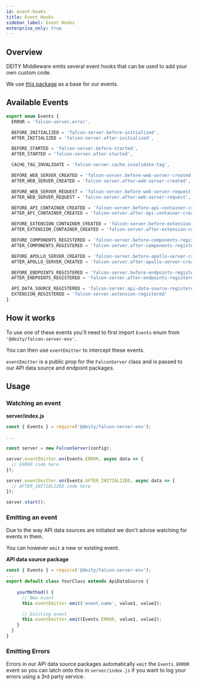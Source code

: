 ```yaml
---
id: event-hooks
title: Event Hooks
sidebar_label: Event Hooks
enterprise_only: true
---
```


## Overview

DEITY Middleware emits several event hooks that can be used to add your own custom code.

We use [this package](https://www.npmjs.com/package/eventemitter2) as a base for our events.

## Available Events

```ts
export enum Events {
  ERROR = 'falcon-server.error',

  BEFORE_INITIALIZED = 'falcon-server.before-initialized',
  AFTER_INITIALIZED = 'falcon-server.after-initialized',

  BEFORE_STARTED = 'falcon-server.before-started',
  AFTER_STARTED = 'falcon-server.after-started',

  CACHE_TAG_INVALIDATE = 'falcon-server.cache.invalidate-tag',

  BEFORE_WEB_SERVER_CREATED = 'falcon-server.before-web-server-created',
  AFTER_WEB_SERVER_CREATED = 'falcon-server.after-web-server-created',

  BEFORE_WEB_SERVER_REQUEST = 'falcon-server.before-web-server-request',
  AFTER_WEB_SERVER_REQUEST = 'falcon-server.after-web-server-request',

  BEFORE_API_CONTAINER_CREATED = 'falcon-server.before-api-container-created',
  AFTER_API_CONTAINER_CREATED = 'falcon-server.after-api-container-created',

  BEFORE_EXTENSION_CONTAINER_CREATED = 'falcon-server.before-extension-container-created',
  AFTER_EXTENSION_CONTAINER_CREATED = 'falcon-server.after-extension-container-created',

  BEFORE_COMPONENTS_REGISTERED = 'falcon-server.before-components-registered',
  AFTER_COMPONENTS_REGISTERED = 'falcon-server.after-components-registered',

  BEFORE_APOLLO_SERVER_CREATED = 'falcon-server.before-apollo-server-created',
  AFTER_APOLLO_SERVER_CREATED = 'falcon-server.after-apollo-server-created',

  BEFORE_ENDPOINTS_REGISTERED = 'falcon-server.before-endpoints-registered',
  AFTER_ENDPOINTS_REGISTERED = 'falcon-server.after-endpoints-registered',

  API_DATA_SOURCE_REGISTERED = 'falcon-server.api-data-source-registered',
  EXTENSION_REGISTERED = 'falcon-server.extension-registered'
}
```

## How it works

To use one of these events you'll need to first import `Events` enum from `'@deity/falcon-server-env'`.

You can then use `eventEmitter` to intercept these events.

`eventEmitter` is a public prop for the `FalconServer` class and is passed to our API data source and endpoint packages.


## Usage

### Watching an event

**server/index.js**

```js
const { Events } = require('@deity/falcon-server-env');

...

const server = new FalconServer(config);

server.eventEmitter.on(Events.ERROR, async data => {
  // ERROR code here
});

server.eventEmitter.on(Events.AFTER_INITIALIZED, async data => {
  // AFTER_INITIALIZED code here
});

server.start();
```

### Emitting an event

Due to the way API data sources are initiated we don't advise watching for events in them.

You can however `emit` a new or existing event.

**API data source package**
```js
const { Events } = require('@deity/falcon-server-env');
...
export default class YourClass extends ApiDataSource {
  
    yourMethod() {
      // New event
      this.eventEmitter.emit('event.name', value1, value2);

      // Existing event
      this.eventEmitter.emit(Events.ERROR, value1, value2);
    }
  }
}
```

### Emitting Errors

Errors in our API data source packages automatically `emit` the `Events.ERROR` event so you can latch onto this in `server/index.js` if you want to log your errors using a 3rd party service. 
